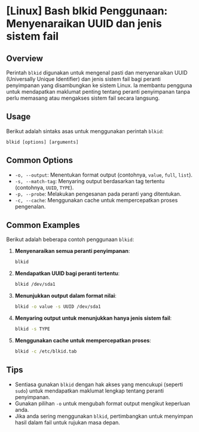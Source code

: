 # [Linux] Bash blkid Penggunaan: Menyenaraikan UUID dan jenis sistem fail

## Overview
Perintah `blkid` digunakan untuk mengenal pasti dan menyenaraikan UUID (Universally Unique Identifier) dan jenis sistem fail bagi peranti penyimpanan yang disambungkan ke sistem Linux. Ia membantu pengguna untuk mendapatkan maklumat penting tentang peranti penyimpanan tanpa perlu memasang atau mengakses sistem fail secara langsung.

## Usage
Berikut adalah sintaks asas untuk menggunakan perintah `blkid`:

```
blkid [options] [arguments]
```

## Common Options
- `-o, --output`: Menentukan format output (contohnya, `value`, `full`, `list`).
- `-s, --match-tag`: Menyaring output berdasarkan tag tertentu (contohnya, `UUID`, `TYPE`).
- `-p, --probe`: Melakukan pengesanan pada peranti yang ditentukan.
- `-c, --cache`: Menggunakan cache untuk mempercepatkan proses pengenalan.

## Common Examples
Berikut adalah beberapa contoh penggunaan `blkid`:

1. **Menyenaraikan semua peranti penyimpanan**:
   ```bash
   blkid
   ```

2. **Mendapatkan UUID bagi peranti tertentu**:
   ```bash
   blkid /dev/sda1
   ```

3. **Menunjukkan output dalam format nilai**:
   ```bash
   blkid -o value -s UUID /dev/sda1
   ```

4. **Menyaring output untuk menunjukkan hanya jenis sistem fail**:
   ```bash
   blkid -s TYPE
   ```

5. **Menggunakan cache untuk mempercepatkan proses**:
   ```bash
   blkid -c /etc/blkid.tab
   ```

## Tips
- Sentiasa gunakan `blkid` dengan hak akses yang mencukupi (seperti `sudo`) untuk mendapatkan maklumat lengkap tentang peranti penyimpanan.
- Gunakan pilihan `-o` untuk mengubah format output mengikut keperluan anda.
- Jika anda sering menggunakan `blkid`, pertimbangkan untuk menyimpan hasil dalam fail untuk rujukan masa depan.